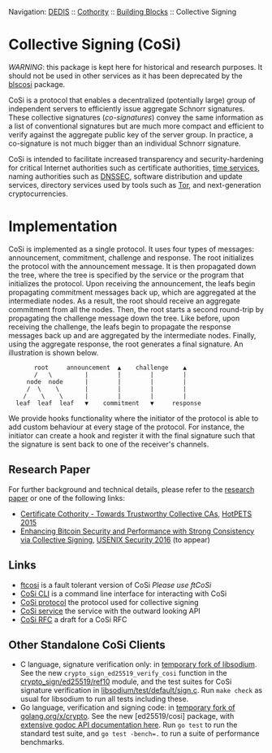 Navigation: [DEDIS](https://github.com/dedis/doc/tree/master/README.md) ::
[Cothority](../README.md) ::
[Building Blocks](../doc/BuildingBlocks.md) ::
Collective Signing

# Collective Signing (CoSi)

*WARNING*: this package is kept here for historical and research purposes. It
should not be used in other services as it has been deprecated by the
[blscosi](../blscosi)
package.

CoSi is a protocol that enables a decentralized (potentially large) group of
independent servers to efficiently issue aggregate Schnorr signatures. These
collective signatures (*co-signatures*) convey the same information as a list of
conventional signatures but are much more compact and efficient to verify against
the aggregate public key of the server group. In practice, a co-signature is not
much bigger than an individual Schnorr signature.

CoSi is intended to facilitate increased transparency and security-hardening
for critical Internet authorities such as certificate authorities,
[time services](http://www.nist.gov/pml/div688/grp40/its.cfm),
naming authorities such as [DNSSEC](http://www.dnssec.net),
software distribution and update services,
directory services used by tools such as [Tor](https://www.torproject.org),
and next-generation cryptocurrencies.

# Implementation

CoSi is implemented as a single protocol. It uses four types of messages:
announcement, commitment, challenge and response. The root initializes the
protocol with the announcement message. It is then propagated down the tree,
where the tree is specified by the service or the program that initializes the
protocol. Upon receiving the announcement, the leafs begin propagating
commitment messages back up, which are aggregated at the intermediate nodes.
As a result, the root should receive an aggregate commitment from all the
nodes. Then, the root starts a second round-trip by propagating the challenge
message down the tree. Like before, upon receiving the challenge, the leafs
begin to propagate the response messages back up and are aggregated by the
intermediate nodes. Finally, using the aggregate response, the root generates
a final signature. An illustration is shown below.

```
       root     announcement  ▲    challenge    ▲
       /   \         |        |        |        |
     node  node      |        |        |        |
     /  \    \       |        |        |        |
    /    \    \      |        |        |        |
  leaf  leaf  leaf   ▼    commitment   ▼     response
```

We provide hooks functionality where the initiator of the protocol is able to
add custom behaviour at every stage of the protocol. For instance, the
initiator can create a hook and register it with the final signature such that
the signature is sent back to one of the receiver's channels.

## Research Paper

For further background and technical details, please refer to the
[research paper](http://arxiv.org/pdf/1503.08768.pdf) or one of the following
links:

- [Certificate Cothority - Towards Trustworthy Collective CAs](https://petsymposium.org/2015/papers/syta-cc-hotpets2015.pdf),
[HotPETS 2015](https://petsymposium.org/2015/hotpets.php)
- [Enhancing Bitcoin Security and Performance with Strong Consistency via Collective Signing](http://arxiv.org/abs/1602.06997),
[USENIX Security 2016](https://www.usenix.org/conference/usenixsecurity16) (to appear)

## Links

- [ftcosi](../ftcosi) is a fault tolerant version of CoSi *Please use ftCoSi*
- [CoSi CLI](CLI.md) is a command line interface for interacting with CoSi
- [CoSi protocol](protocol) the protocol used for collective signing
- [CoSi service](service) the service with the outward looking API
- [CoSi RFC]((https://github.com/dedis/doc/tree/master/README.md)/cosi) a draft for a CoSi RFC

## Other Standalone CoSi Clients

- C language, signature verification only: in [temporary fork of libsodium](https://github.com/bford/libsodium).
See the new `crypto_sign_ed25519_verify_cosi` function in the
[crypto_sign/ed25519/ref10](https://github.com/bford/libsodium/blob/master/src/libsodium/crypto_sign/ed25519/ref10/open.c)
module, and the test suites for CoSi signature verification in
[libsodium/test/default/sign.c](https://github.com/bford/libsodium/blob/master/test/default/sign.c).
Run `make check` as usual for libsodium to run all tests including these.
- Go language, verification and signing code: in
[temporary fork of golang.org/x/crypto](https://github.com/bford/golang-x-crypto).
See the new [ed25519/cosi] package, with
[extensive godoc API documentation here](https://godoc.org/github.com/bford/golang-x-crypto/ed25519/cosi).
Run `go test` to run the standard test suite, and `go test -bench=.` to run a
suite of performance benchmarks.
